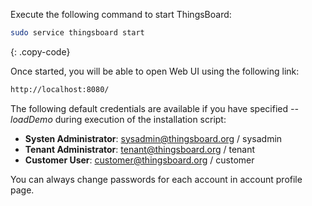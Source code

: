 
Execute the following command to start ThingsBoard:

```bash
sudo service thingsboard start
```
{: .copy-code}
 
Once started, you will be able to open Web UI using the following link:

```bash
http://localhost:8080/
```

The following default credentials are available if you have specified *--loadDemo* during execution of the installation script:

- **Systen Administrator**: sysadmin@thingsboard.org / sysadmin
- **Tenant Administrator**: tenant@thingsboard.org / tenant
- **Customer User**: customer@thingsboard.org / customer

You can always change passwords for each account in account profile page.